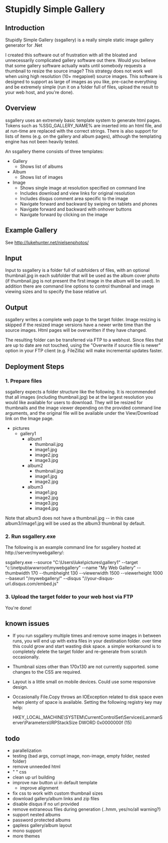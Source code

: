 # Stupidly Simple Gallery
## Introduction
Stupidly Simple Gallery (ssgallery) is a really simple static image gallery generator for .Net

I created this software out of frustration with all the bloated and unnecessarily complicated gallery software out there. Would you believe that some gallery software actually waits until somebody requests a thumbnail to resize the source image? This strategy does not work well when using high resolution (10+ megapixel) source images. This software is designed to support as large of images as you like, pre-cache everything and be extremely simple (run it on a folder full of files, upload the result to your web host, and you're done).

## Overview

ssgallery uses an extremely basic template system to generate html pages. Tokens such as %SSG_GALLERY_NAME% are inserted into an html file, and at run-time are replaced with the correct strings. There is also support for lists of items (e.g. on the gallery and album pages), although the templating engine has not been heavily tested.

An ssgallery theme consists of three templates:

- Gallery
  - Shows list of albums
- Album
  - Shows list of images
- Image
  - Shows single image at resolution specified on command line
  - Includes download and view links for original resolution
  - Includes disqus comment area specific to the image
  - Navigate forward and backward by swiping on tablets and phones
  - Navigate forward and backward with onhover buttons
  - Navigate forward by clicking on the image
  
## Example Gallery
See http://lukehunter.net/nielsenphotos/

## Input
Input to ssgallery is a folder full of subfolders of files, with an optional thumbnail.jpg in each subfolder that will be used as the album cover photo (if thumbnail.jpg is not present the first image in the album will be used). In addition there are command line options to control thumbnail and image viewing sizes and to specify the base relative url.

## Output
ssgallery writes a complete web page to the target folder. Image resizing is skipped if the resized image versions have a newer write time than the source images. Html pages will be overwritten if they have changed.

The resulting folder can be transferred via FTP to a webhost. Since files that are up to date are not touched, using the "Overwrite if source file is newer" option in your FTP client (e.g. FileZilla) will make incremental updates faster.

## Deployment Steps
### 1. Prepare files
ssgallery expects a folder structure like the following. It is recommended that all images (including thumbnail.jpg) be at the largest resolution you would like available for users to download. They will be resized for thumbnails and the image viewer depending on the provided command line arguments, and the original file will be available under the View/Download link on the Image page.

- pictures
  - gallery1
    - album1
      - thumbnail.jpg
      - image1.jpg
      - image2.jpg
      - image3.jpg
    - album2
      - thumbnail.jpg 
      - image1.jpg
      - image2.jpg
    - album3
      - image1.jpg
      - image2.jpg
      - image3.jpg
      - image4.jpg
      
Note that album3 does not have a thumbnail.jpg -- in this case album3/image1.jpg will be used as the album3 thumbnail by default.
      
### 2. Run ssgallery.exe

The following is an example command line for ssgallery hosted at http://server/mywebgallery/:

ssgallery.exe --source "C:\Users\luke\pictures\gallery1" --target "c:\inetpub\wwwroot\mywebgallery" --name "My Web Gallery" --thumbwidth 170 --thumbheight 130 --viewerwidth 1500 --viewerheight 1000 --baseurl "/mywebgallery/" --disqus "//your-disqus-url.disqus.com/embed.js"

### 3. Upload the target folder to your web host via FTP

You're done!

## known issues
- If you run ssgallery multiple times and remove some images in between runs, you will end up with extra files in your destination folder. over time this could grow and start wasting disk space. a simple workaround is to completely delete the target folder and re-generate from scratch occasionally.
- Thumbnail sizes other than 170x130 are not currently supported. some changes to the CSS are required.
- Layout is a little small on mobile devices. Could use some responsive design.
- Occasionally File.Copy throws an IOException related to disk space even when plenty of space is available. Setting the following registry key may help:

   HKEY_LOCAL_MACHINE\SYSTEM\CurrentControlSet\Services\LanmanServer\Parameters\IRPStackSize DWORD 0x0000000f (15) 

## todo
- parallelization
- testing (bad args, corrupt image, non-image, empty folder, nested folder)
- remove unneeded html
-   "       "    css
- clean up url building
- improve nav button ui in default template
  - improve alignment
- fix css to work with custom thumbnail sizes
- download gallery/album links and zip files
- disable disqus if no url provided
- remove extraneous files during generation (..hmm, yes/no/all warning?)
- support nested albums
- password protected albums
- gapless gallery/album layout
- mono support
- more themes
